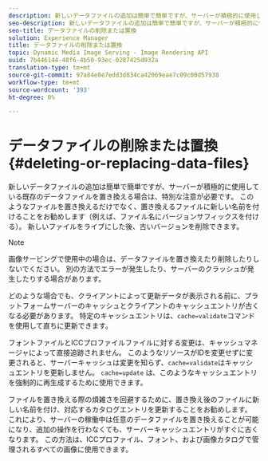 ```yaml
---
description: 新しいデータファイルの追加は簡単で簡単ですが、サーバーが積極的に使用している既存のデータファイルを置き換える場合は、特別な注意が必要です。 このようなファイルを置き換えるだけでなく、置き換えるファイルに新しい名前を付けることをお勧めします（例えば、ファイル名にバージョンサフィックスを付ける）。 新しいファイルをライブにした後、古いバージョンを削除できます。
seo-description: 新しいデータファイルの追加は簡単で簡単ですが、サーバーが積極的に使用している既存のデータファイルを置き換える場合は、特別な注意が必要です。 このようなファイルを置き換えるだけでなく、置き換えるファイルに新しい名前を付けることをお勧めします（例えば、ファイル名にバージョンサフィックスを付ける）。 新しいファイルをライブにした後、古いバージョンを削除できます。
seo-title: データファイルの削除または置換
solution: Experience Manager
title: データファイルの削除または置換
topic: Dynamic Media Image Serving - Image Rendering API
uuid: 7b446144-48f6-4b50-93ec-0287425d932a
translation-type: tm+mt
source-git-commit: 97a84e8e7edd3d834ca42069eae7c09c00d57938
workflow-type: tm+mt
source-wordcount: '393'
ht-degree: 0%

---
```



# データファイルの削除または置換{#deleting-or-replacing-data-files}

新しいデータファイルの追加は簡単で簡単ですが、サーバーが積極的に使用している既存のデータファイルを置き換える場合は、特別な注意が必要です。 このようなファイルを置き換えるだけでなく、置き換えるファイルに新しい名前を付けることをお勧めします（例えば、ファイル名にバージョンサフィックスを付ける）。 新しいファイルをライブにした後、古いバージョンを削除できます。

>[!NOTE]
>
>画像サービングで使用中の場合は、データファイルを置き換えたり削除したりしないでください。 別の方法でエラーが発生したり、サーバーのクラッシュが発生したりする場合があります。

どのような場合でも、クライアントによって更新データが表示される前に、プラットフォームサーバーのキャッシュとクライアントのキャッシュエントリが古くなる必要があります。 特定のキャッシュエントリは、`cache=validate`コマンドを使用して直ちに更新できます。

フォントファイルとICCプロファイルファイルに対する変更は、キャッシュマネージャによって直接追跡されません。 このようなリソースがIDを変更せずに変更されると、サーバーキャッシュは変更を知らず、`cache=validate`はキャッシュエントリを更新しません。 `cache=update` は、このようなキャッシュエントリを強制的に再生成するために使用できます。

ファイルを置き換える際の煩雑さを回避するために、置き換え後のファイルに新しい名前を付け、対応するカタログエントリを更新することをお勧めします。 これにより、サーバーの稼働中は任意のデータファイルを置き換えることが可能になり、追加の操作を行わなくても、サーバーキャッシュエントリがすぐに古くなります。 この方法は、ICCプロファイル、フォント、および画像カタログで管理されるすべての画像に使用できます。
